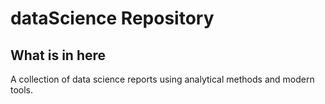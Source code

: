 # dataScience Repository

## What is in here
A collection of data science reports using analytical methods and modern tools.